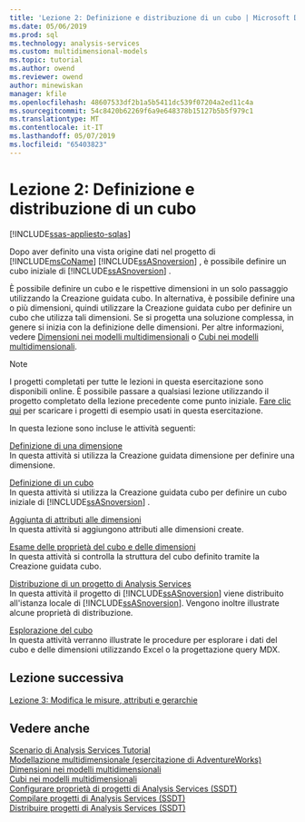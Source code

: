 ```yaml
---
title: 'Lezione 2: Definizione e distribuzione di un cubo | Microsoft Docs'
ms.date: 05/06/2019
ms.prod: sql
ms.technology: analysis-services
ms.custom: multidimensional-models
ms.topic: tutorial
ms.author: owend
ms.reviewer: owend
author: minewiskan
manager: kfile
ms.openlocfilehash: 48607533df2b1a5b5411dc539f07204a2ed11c4a
ms.sourcegitcommit: 54c8420b62269f6a9e648378b15127b5b5f979c1
ms.translationtype: MT
ms.contentlocale: it-IT
ms.lasthandoff: 05/07/2019
ms.locfileid: "65403823"
---
```

# <a name="lesson-2-defining-and-deploying-a-cube"></a>Lezione 2: Definizione e distribuzione di un cubo
[!INCLUDE[ssas-appliesto-sqlas](../../includes/ssas-appliesto-sqlas.md)]

Dopo aver definito una vista origine dati nel progetto di [!INCLUDE[msCoName](../../includes/msconame-md.md)] [!INCLUDE[ssASnoversion](../../includes/ssasnoversion-md.md)] , è possibile definire un cubo iniziale di [!INCLUDE[ssASnoversion](../../includes/ssasnoversion-md.md)] .  
  
È possibile definire un cubo e le rispettive dimensioni in un solo passaggio utilizzando la Creazione guidata cubo. In alternativa, è possibile definire una o più dimensioni, quindi utilizzare la Creazione guidata cubo per definire un cubo che utilizza tali dimensioni. Se si progetta una soluzione complessa, in genere si inizia con la definizione delle dimensioni. Per altre informazioni, vedere [Dimensioni nei modelli multidimensionali](../multidimensional-models/dimensions-in-multidimensional-models.md) o [Cubi nei modelli multidimensionali](../multidimensional-models/cubes-in-multidimensional-models.md).  
  
> [!NOTE]  
> I progetti completati per tutte le lezioni in questa esercitazione sono disponibili online. È possibile passare a qualsiasi lezione utilizzando il progetto completato della lezione precedente come punto iniziale. [Fare clic qui](http://go.microsoft.com/fwlink/?LinkID=221866) per scaricare i progetti di esempio usati in questa esercitazione.  
  
In questa lezione sono incluse le attività seguenti:  
  
[Definizione di una dimensione](lesson-2-1-defining-a-dimension.md)  
In questa attività si utilizza la Creazione guidata dimensione per definire una dimensione.  
  
[Definizione di un cubo](lesson-2-2-defining-a-cube.md)  
In questa attività si utilizza la Creazione guidata cubo per definire un cubo iniziale di [!INCLUDE[ssASnoversion](../../includes/ssasnoversion-md.md)] .  
  
[Aggiunta di attributi alle dimensioni](lesson-2-3-adding-attributes-to-dimensions.md)  
In questa attività si aggiungono attributi alle dimensioni create.  
  
[Esame delle proprietà del cubo e delle dimensioni](lesson-2-4-reviewing-cube-and-dimension-properties.md)  
In questa attività si controlla la struttura del cubo definito tramite la Creazione guidata cubo.  
  
[Distribuzione di un progetto di Analysis Services](lesson-2-5-deploying-an-analysis-services-project.md)  
In questa attività il progetto di [!INCLUDE[ssASnoversion](../../includes/ssasnoversion-md.md)] viene distribuito all'istanza locale di [!INCLUDE[ssASnoversion](../../includes/ssasnoversion-md.md)]. Vengono inoltre illustrate alcune proprietà di distribuzione.  
  
[Esplorazione del cubo](lesson-2-6-browsing-the-cube.md)  
In questa attività verranno illustrate le procedure per esplorare i dati del cubo e delle dimensioni utilizzando Excel o la progettazione query MDX.  
  
## <a name="next-lesson"></a>Lezione successiva  
[Lezione 3: Modifica le misure, attributi e gerarchie](lesson-3-modifying-measures-attributes-and-hierarchies.md)  
  
## <a name="see-also"></a>Vedere anche  
[Scenario di Analysis Services Tutorial](analysis-services-tutorial-scenario.md)  
[Modellazione multidimensionale &#40;esercitazione di AdventureWorks&#41;](multidimensional-modeling-adventure-works-tutorial.md)  
[Dimensioni nei modelli multidimensionali](../multidimensional-models/dimensions-in-multidimensional-models.md)  
[Cubi nei modelli multidimensionali](../multidimensional-models/cubes-in-multidimensional-models.md)  
[Configurare proprietà di progetti di Analysis Services &#40;SSDT&#41;](../multidimensional-models/configure-analysis-services-project-properties-ssdt.md)  
[Compilare progetti di Analysis Services &#40;SSDT&#41;](../multidimensional-models/build-analysis-services-projects-ssdt.md)  
[Distribuire progetti di Analysis Services &#40;SSDT&#41;](../multidimensional-models/deploy-analysis-services-projects-ssdt.md)  
  
  
  
